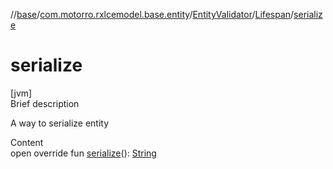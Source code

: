 //[base](../../../index.md)/[com.motorro.rxlcemodel.base.entity](../../index.md)/[EntityValidator](../index.md)/[Lifespan](index.md)/[serialize](serialize.md)



# serialize  
[jvm]  
Brief description  


A way to serialize entity

  
Content  
open override fun [serialize](serialize.md)(): [String](https://kotlinlang.org/api/latest/jvm/stdlib/kotlin/-string/index.html)  



